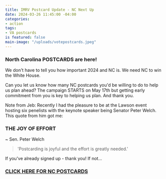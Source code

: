 ```yaml
---
title: IMRV Postcard Update - NC Next Up
date: 2024-03-26 11:45:00 -04:00
categories:
- action
tags:
- VA postcards
is featured: false
main-image: "/uploads/votepostcards.jpeg"
---
```


### North Carolina POSTCARDS are here!

We don't have to tell you how important 2024 and NC is. We need NC to win the White House. 

Can you let us know how many NC postcards you'd be willing to do to help us plan ahead? The campaign STARTS on May 17th but getting early commitment from you is key to helping us plan. And thank you. 

Note from Jeb:
Recently I had the pleasure to be at the Lawson event hosting six penelists with the keynote speaker being Senator Peter Welch. This quote from him got me:

### THE JOY OF EFFORT
~ Sen. Peter Welch

> 'Postcarding is joyful and the effort is greatly needed.' 

If you've already signed up - thank you! If not...

### [CLICK HERE FOR NC POSTCARDS](https://docs.google.com/forms/d/e/1FAIpQLSeZBHUQE6mOk6ykVyZunhLyD0y7r7XGldno7vpxeImYzn3InQ/viewform)


 